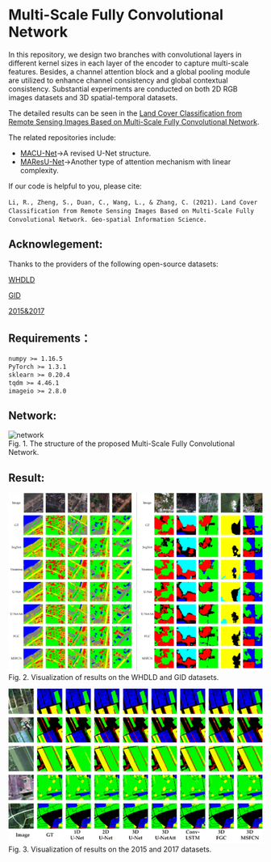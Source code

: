 # Multi-Scale Fully Convolutional Network

In this repository, we design two branches with convolutional layers in different kernel sizes in each layer of the encoder to capture multi-scale features. Besides, a channel attention block and a global pooling module are utilized to enhance channel consistency and global contextual consistency. Substantial experiments are conducted on both 2D RGB images datasets and 3D spatial-temporal datasets.

The detailed results can be seen in the [Land Cover Classification from Remote Sensing Images Based on Multi-Scale Fully Convolutional Network](https://www.tandfonline.com/doi/full/10.1080/10095020.2021.2017237).

The related repositories include:
* [MACU-Net](https://github.com/lironui/MACU-Net)->A revised U-Net structure.
* [MAResU-Net](https://github.com/lironui/MAResU-Net)->Another type of attention mechanism with linear complexity.

If our code is helpful to you, please cite:

`Li, R., Zheng, S., Duan, C., Wang, L., & Zhang, C. (2021). Land Cover Classification from Remote Sensing Images Based on Multi-Scale Fully Convolutional Network. Geo-spatial Information Science.`

Acknowlegement:
------- 
Thanks to the providers of the following open-source datasets:

[WHDLD](https://sites.google.com/view/zhouwx/dataset?authuser=0#h.p_ebsAS1Bikmkd)

[GID](https://x-ytong.github.io/project/GID.html)

[2015&2017](http://gpcv.whu.edu.cn/data/3DFGC_pages.html)

Requirements：
------- 
```
numpy >= 1.16.5
PyTorch >= 1.3.1
sklearn >= 0.20.4
tqdm >= 4.46.1
imageio >= 2.8.0
```

Network:
------- 
![network](https://github.com/lironui/MSFCN/blob/master/Fig/network.png)  
Fig. 1.  The structure of the proposed Multi-Scale Fully Convolutional Network.

Result:
------- 
![Result1](https://github.com/lironui/MSFCN/blob/master/Fig/2D_zoom.png)  
Fig. 2. Visualization of results on the WHDLD and GID datasets.

![Result2](https://github.com/lironui/MSFCN/blob/master/Fig/3D_zoom.png)  
Fig. 3. Visualization of results on the 2015 and 2017 datasets.
